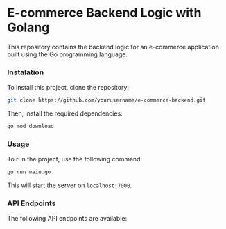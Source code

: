 # E-commerce Backend Logic with Golang

This repository contains the backend logic for an e-commerce application built using the Go programming language.

### Instalation
To install this project, clone the repository:
```bash
git clone https://github.com/yourusername/e-commerce-backend.git
```
Then, install the required dependencies:
```bash
go mod download
```
### Usage
To run the project, use the following command:
```bash
go run main.go
```
This will start the server on `localhost:7000`.

### API Endpoints
The following API endpoints are available:
